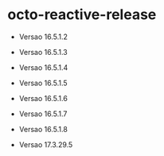 # octo-reactive-release
- Versao 16.5.1.2
- Versao 16.5.1.3
- Versao 16.5.1.4
- Versao 16.5.1.5
- Versao 16.5.1.6

- Versao 16.5.1.7

- Versao 16.5.1.8

- Versao 17.3.29.5
